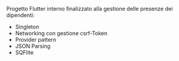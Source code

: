 Progetto Flutter interno finalizzato alla gestione delle presenze dei dipendenti:

- Singleton
- Networking con gestione csrf-Token
- Provider pattern
- JSON Parsing
- SQFlite
